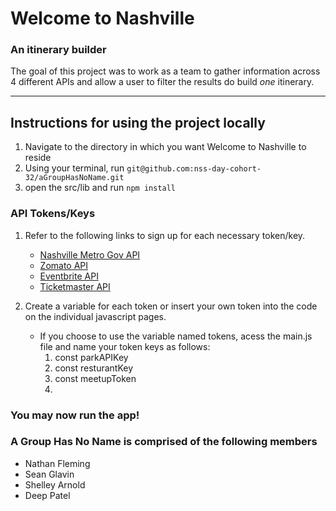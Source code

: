 # Welcome to Nashville
### An itinerary builder

The goal of this project was to work as a team to gather information across 4 different APIs and allow a user to filter the results do build *one* itinerary.
___
## Instructions for using the project locally
1. Navigate to the directory in which you want Welcome to Nashville to reside
1. Using your terminal, run ```git@github.com:nss-day-cohort-32/aGroupHasNoName.git```
1. open the src/lib and  run ```npm install```

### API Tokens/Keys
1. Refer to the following links to sign up for each necessary token/key. 
    - [Nashville Metro Gov API](https://dev.socrata.com/foundry/data.nashville.gov/xbru-cfzi)
    - [Zomato API](https://developers.zomato.com/api)
    - [Eventbrite API](https://www.eventbrite.com/developer/v3/)
    - [Ticketmaster API](https://developer.ticketmaster.com/products-and-docs/apis/getting-started/)

1. Create a variable for each token or insert your own token into the code on the individual javascript pages. 
    - If you choose to use the variable named tokens, acess the main.js file and name your token keys as follows:
        1. const parkAPIKey
        1. const resturantKey 
        1. const meetupToken
        1. 

### **You may now run the app!**

### A Group Has No Name is comprised of the following members
- Nathan Fleming
- Sean Glavin
- Shelley Arnold
- Deep Patel